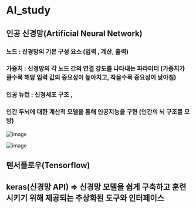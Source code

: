 # AI_study

## 인공 신경망(Artificial Neural Network)

### 노드 : 신경망의 기본 구성 요소 (입력 , 계산, 출력) 
### 가중치 : 신경망의 각 노드 간의 연결 강도를 나타내는 파라미터 (가중치가 클수록 해당 입력 값의 중요성이 높아지고, 작을수록 중요성이 낮아짐)

### 인공 뉴런 : 신경세포 구조 , 

### 인간 두뇌에 대한 계산적 모델을 통해 인공지능을 구현 (인간의 뇌 구조를 모방)
![image](https://github.com/Sungmyunghoon/AI_study/assets/112747810/51814836-964a-4a21-8ff2-20278001fe78)

![image](https://github.com/Sungmyunghoon/AI_study/assets/112747810/fa75d2b5-8494-48ee-824c-05637777573f)

## 텐서플로우(Tensorflow)
## keras(신경망 API) => 신경망 모델을 쉽게 구축하고 훈련시키기 위해 제공되는 추상화된 도구와 인터페이스
